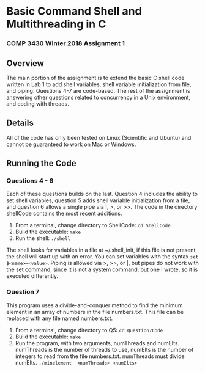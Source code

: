 # Basic Command Shell and Multithreading in C
### COMP 3430 Winter 2018 Assignment 1

## Overview
The main portion of the assignment is to extend the basic C shell code written in Lab 1 to add shell variables, shell variable initialization from file, and piping. Questions 4-7 are code-based. The rest of the assignment is answering other questions related to concurrency in a Unix environment, and coding with threads.

## Details
All of the code has only been tested on Linux (Scientific and Ubuntu) and cannot be guaranteed to work on Mac or Windows.

## Running the Code

### Questions 4 - 6

Each of these questions builds on the last. Question 4 includes the ability to set shell variables, question 5 adds shell variable initialization from a file, and question 6 allows a single pipe via |, >, or >>. The code in the directory shellCode contains the most recent additions.

1. From a terminal, change directory to ShellCode: `cd ShellCode`
2. Build the executable: `make`
3. Run the shell: `./shell`

The shell looks for variables in a file at ~/.shell_init, if this file is not present, the shell will start up with an error. You can set variables with the syntax `set $<name>=<value>`. Piping is allowed via >, >>, or |, but pipes do not work with the set command, since it is not a system command, but one I wrote, so it is executed differently.

### Question 7

This program uses a divide-and-conquer method to find the minimum element in an array of numbers in the file numbers.txt. This file can be replaced with any file named numbers.txt.

1. From a terminal, change directory to Q5: `cd Question7Code`
2. Build the executable: `make`
3. Run the program, with two arguments, numThreads and numElts. numThreads is the number of threads to use, numElts is the number of integers to read from the file numbers.txt. numThreads must divide numElts. `./minelement  <numThreads> <numElts>`

